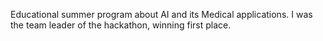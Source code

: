 Educational summer program about AI and its Medical applications. I was the team leader of the hackathon, winning first place.
